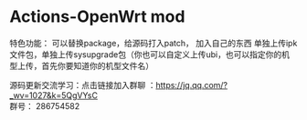 
# Actions-OpenWrt mod


特色功能： 可以替换package，给源码打入patch， 加入自己的东西
单独上传ipk文件包，单独上传sysupgrade包（你也可以自定义上传ubi，也可以指定你的机型上传，首先你要知道你的机型文件名）

源码更新交流学习：点击链接加入群聊 ：https://jq.qq.com/?_wv=1027&k=5QgVYsC  
群号： 286754582



